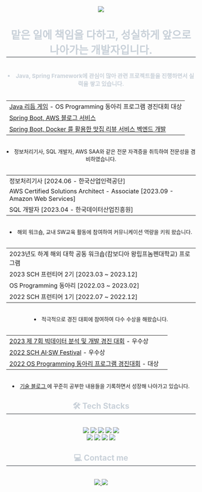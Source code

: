 <div align= "center">
    <img src="https://capsule-render.vercel.app/api?type=waving&color=24549d&height=240&text=반갑습니다!%20김인경입니다😀&animation=fadeIn&fontColor=ffffff&fontSize=40" />
    </div>
    <div align= "center"> 
    <h1 style="border-bottom: 1px solid #21262d; color: #c9d1d9;"> 맡은 일에 책임을 다하고, 성실하게 앞으로 나아가는 개발자입니다.  </h1>  
    <div style="font-weight: 700; font-size: 15px; text-align: center; color: #c9d1d9;"> <br></li></li><li> Java, Spring Framework에 관심이 많아 관련 프로젝트들을 진행하면서 실력을 쌓고 있습니다. <br></br> <table align="center">
        <tr>
            <td><a href="https://github.com/SummerToday/RythmGame-Java_OracleDB.git">Java 리듬 게임</a> - OS Programming 동아리 프로그램 경진대회 대상</td>
        </tr>
        <tr>
            <td><a href="https://github.com/SummerToday/Blog_SpringProject.git">Spring Boot, AWS 블로그 서비스</a></td>
        </tr>
        <tr>
            <td><a href="https://github.com/SummerToday/SpringBoot-Project-Restaurant-Review-Service.git">Spring Boot, Docker 를 활용한 맛집 리뷰 서비스 벡엔드 개발</a></td>
    </table>
</div></li></li><br></li></li><li> 정보처리기사, SQL 개발자, AWS SAA와 같은 전문 자격증을 취득하여 전문성을 겸비하였습니다.<br></br> <table align="center">
        <tr>
            <td>정보처리기사 [2024.06 - 한국산업인력공단]</td>
        </tr>
        <tr>
            <td>AWS Certified Solutions Architect - Associate [2023.09 - Amazon Web Services]</td>
        </tr>
        <tr>
            <td>SQL 개발자 [2023.04 - 한국데이터산업진흥원]</td>
    </table></li><br></li></li><li> 해외 워크숍, 교내 SW교육 활동에 참여하여 커뮤니케이션 역량을 키워 왔습니다.<br></br> <table align="center">
        <tr>
            <td>2023년도 하계 해외 대학 공동 워크숍(캄보디아 왕립프놈펜대학교) 프로그램</td>
        </tr>
        <tr>
            <td>2023 SCH 프런티어 2기 [2023.03 ~ 2023.12] </a></td>
        </tr>
        <tr>
            <td>OS Programming 동아리 [2022.03 ~ 2023.02]</a></td>
        </tr>
        <tr>
            <td>2022 SCH 프런티어 1기 [2022.07 ~ 2022.12]</td></td>
    </table></li></li><br></li></li><li> 적극적으로 경진 대회에 참여하여 다수 수상을 해왔습니다.<br></br> <table align="center">
        <tr>
            <td><a href="https://github.com/SummerToday/pneumonia-Covid-X-ray-Classification-Using-CNN-Model.git">2023 제 7회 빅데이터 분석 및 개발 경진 대회</a> - 우수상</td>
        </tr>
        <tr>
            <td><a href="https://github.com/SummerToday/Where-does-it-hurt---Front.git">2022 SCH AI·SW Festival</a> - 우수상</td>
        </tr>
        <tr>
            <td><a href="https://github.com/SummerToday/RythmGame-Java_OracleDB.git">2022 OS Programming 동아리 프로그램 경진대회</a> - 대상</td><td></td>
    </table></li></li><br></li></li></li><li> <a href=https://velog.io/@summer_today/posts> 기술 블로그 </a>에 꾸준히 공부한 내용들을 기록하면서 성장해 나아가고 있습니다. </div> 
    </div>
    <div align= "center">
    <h2 style="border-bottom: 1px solid #21262d; color: #c9d1d9;"> 🛠️ Tech Stacks </h2> <br> 
    <div style="margin: 0 auto; text-align: center;" align= "center"> <img src="https://img.shields.io/badge/Java-007396?style=for-the-badge&logo=Java&logoColor=white">
          <img src="https://img.shields.io/badge/Spring Boot-6DB33F?style=for-the-badge&logo=Spring Boot&logoColor=white">
          <img src="https://img.shields.io/badge/Oracle-F80000?style=for-the-badge&logo=Oracle&logoColor=white">
          <img src="https://img.shields.io/badge/MySQL-4479A1?style=for-the-badge&logo=MySQL&logoColor=white">
          <img src="https://img.shields.io/badge/Docker-2496ED?style=for-the-badge&logo=Docker&logoColor=white">
          <br/><img src="https://img.shields.io/badge/Git-F05032?style=for-the-badge&logo=Git&logoColor=white">
          <img src="https://img.shields.io/badge/Github-181717?style=for-the-badge&logo=Github&logoColor=white">
          <img src="https://img.shields.io/badge/Linux-FCC624?style=for-the-badge&logo=Linux&logoColor=white">
          <img src="https://img.shields.io/badge/Amazon AWS-232F3E?style=for-the-badge&logo=Amazon AWS&logoColor=white">
          </div>
    </div>
    <div align= "center">
    <h2 style="border-bottom: 1px solid #21262d; color: #c9d1d9;"> 💻 Contact me </h2> <br> 
    <div align= "center"> <a href=https://velog.io/@summer_today/posts> <img src="https://img.shields.io/badge/Velog-20C997?style=for-the-badge&logo=Velog&logoColor=white&link=https://velog.io/@summer_today/posts"> </a>
         <a href=mailto:qlql7748@gmail.com> <img src="https://img.shields.io/badge/Gmail-EA4335?style=for-the-badge&logo=Gmail&logoColor=white&link=mailto:qlql7748@gmail.com"> </a>
          </div>  <br> 
    <div align= "center">  </div> 
    </div>
    
